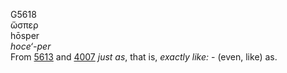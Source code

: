 <body>
  <p>G5618<br>  ὥσπερ  <br> hōsper  <br><i>hoce‘-per </i><br>From <a href="g5613.htm">5613</a> and <a href="g4007.htm">4007</a>  <i>just</i> <i>as</i>, that is, <i>exactly</i> <i>like:</i> - (even, like) as.<br></p>
 </body>